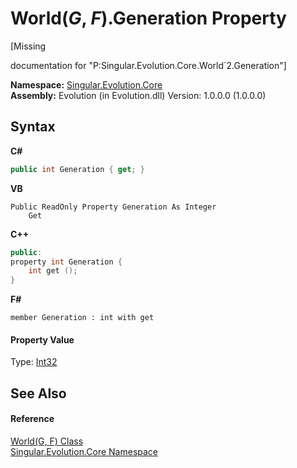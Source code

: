 # World(*G*, *F*).Generation Property 
 

\[Missing <summary> documentation for "P:Singular.Evolution.Core.World`2.Generation"\]

**Namespace:**&nbsp;<a href="7a43d210-bf66-e44d-0f97-e9e0fe26b1b8">Singular.Evolution.Core</a><br />**Assembly:**&nbsp;Evolution (in Evolution.dll) Version: 1.0.0.0 (1.0.0.0)

## Syntax

**C#**<br />
``` C#
public int Generation { get; }
```

**VB**<br />
``` VB
Public ReadOnly Property Generation As Integer
	Get
```

**C++**<br />
``` C++
public:
property int Generation {
	int get ();
}
```

**F#**<br />
``` F#
member Generation : int with get

```


#### Property Value
Type: <a href="http://msdn2.microsoft.com/en-us/library/td2s409d" target="_blank">Int32</a>

## See Also


#### Reference
<a href="4f23c10d-618f-6deb-e2f3-d366fcee378d">World(G, F) Class</a><br /><a href="7a43d210-bf66-e44d-0f97-e9e0fe26b1b8">Singular.Evolution.Core Namespace</a><br />